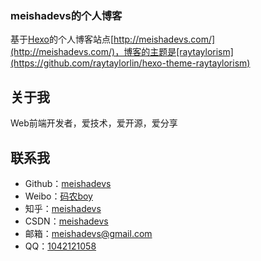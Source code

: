### meishadevs的个人博客
基于[Hexo](https://hexo.io/zh-cn/)的个人博客站点[http://meishadevs.com/](http://meishadevs.com/)，博客的主题是[raytaylorism](https://github.com/raytaylorlin/hexo-theme-raytaylorism)

## 关于我
Web前端开发者，爱技术，爱开源，爱分享

## 联系我
- Github：[meishadevs](https://github.com/meishadevs)
- Weibo：[码农boy](http://weibo.com/u/3170066893?is_all=1)
- 知乎：[meishadevs](https://www.zhihu.com/people/meishaxiaozi/activities)
- CSDN：[meishadevs](http://blog.csdn.net/u010105970)
- 邮箱：[meishadevs@gmail.com](meishadevs@gmail.com)
- QQ：[1042121058](1042121058)

